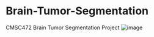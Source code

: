 # Brain-Tumor-Segmentation
CMSC472 Brain Tumor Segmentation Project
![image](https://github.com/user-attachments/assets/1cd2a82c-73a1-4fff-aa0a-58d83a347a0b)

